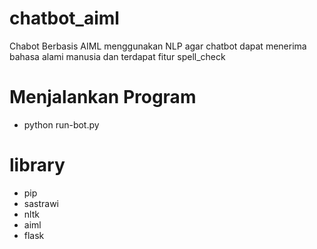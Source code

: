# chatbot_aiml
Chabot Berbasis AIML menggunakan NLP agar chatbot dapat menerima bahasa alami manusia dan terdapat fitur spell_check

# Menjalankan Program
- python run-bot.py

# library
- pip
- sastrawi
- nltk
- aiml
- flask
